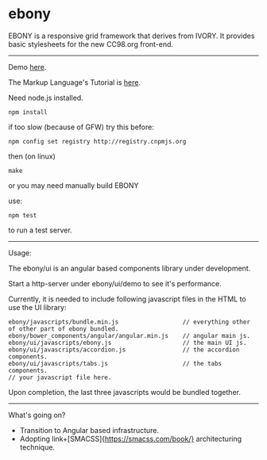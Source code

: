 ebony
=====

  EBONY is a responsive grid framework that derives from IVORY.
It provides basic stylesheets for the new CC98.org front-end.


----

Demo [here](http://jamesruan.github.io/ebony).

The Markup Language's Tutorial is [here](http://jamesruan.github.io/ebony/ml_tutorial.html).

Need node.js installed.

	npm install 

if too slow (because of GFW) try this before:

    npm config set registry http://registry.cnpmjs.org 

then (on linux)

    make

or you may need manually build EBONY


use:

    npm test

to run a test server.

----

Usage: 

The ebony/ui is an angular based components library under development.

Start a http-server under ebony/ui/demo to see it's performance.

Currently, it is needed to include following javascript files in the HTML to use the UI library:

	ebony/javascripts/bundle.min.js                  // everything other of other part of ebony bundled.
	ebony/bower_components/angular/angular.min.js    // angular main js.
	ebony/ui/javascripts/ebony.js                    // the main UI js.
	ebony/ui/javascripts/accordion.js                // the accordion components.	
	ebony/ui/javascripts/tabs.js                     // the tabs components.	
	// your javascript file here.

Upon completion, the last three javascripts would be bundled together.

-----

What's going on?
 - Transition to Angular based infrastructure.
 - Adopting link+[SMACSS]{https://smacss.com/book/} architecturing technique.
